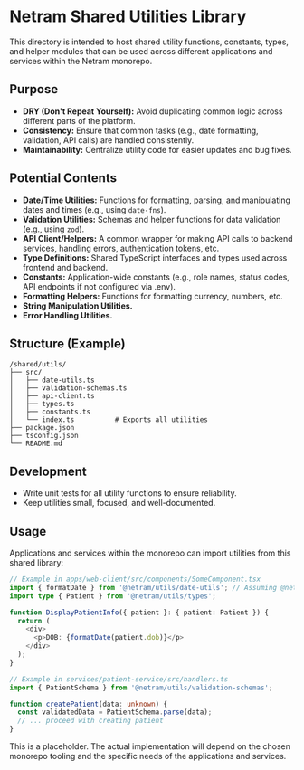 # Netram Shared Utilities Library

This directory is intended to host shared utility functions, constants, types, and helper modules that can be used across different applications and services within the Netram monorepo.

## Purpose

-   **DRY (Don't Repeat Yourself):** Avoid duplicating common logic across different parts of the platform.
-   **Consistency:** Ensure that common tasks (e.g., date formatting, validation, API calls) are handled consistently.
-   **Maintainability:** Centralize utility code for easier updates and bug fixes.

## Potential Contents

-   **Date/Time Utilities:** Functions for formatting, parsing, and manipulating dates and times (e.g., using `date-fns`).
-   **Validation Utilities:** Schemas and helper functions for data validation (e.g., using `zod`).
-   **API Client/Helpers:** A common wrapper for making API calls to backend services, handling errors, authentication tokens, etc.
-   **Type Definitions:** Shared TypeScript interfaces and types used across frontend and backend.
-   **Constants:** Application-wide constants (e.g., role names, status codes, API endpoints if not configured via .env).
-   **Formatting Helpers:** Functions for formatting currency, numbers, etc.
-   **String Manipulation Utilities.**
-   **Error Handling Utilities.**

## Structure (Example)

```
/shared/utils/
├── src/
│   ├── date-utils.ts
│   ├── validation-schemas.ts
│   ├── api-client.ts
│   ├── types.ts
│   ├── constants.ts
│   └── index.ts          # Exports all utilities
├── package.json
├── tsconfig.json
└── README.md
```

## Development

-   Write unit tests for all utility functions to ensure reliability.
-   Keep utilities small, focused, and well-documented.

## Usage

Applications and services within the monorepo can import utilities from this shared library:

```typescript
// Example in apps/web-client/src/components/SomeComponent.tsx
import { formatDate } from '@netram/utils/date-utils'; // Assuming @netram scope
import type { Patient } from '@netram/utils/types';

function DisplayPatientInfo({ patient }: { patient: Patient }) {
  return (
    <div>
      <p>DOB: {formatDate(patient.dob)}</p>
    </div>
  );
}

// Example in services/patient-service/src/handlers.ts
import { PatientSchema } from '@netram/utils/validation-schemas';

function createPatient(data: unknown) {
  const validatedData = PatientSchema.parse(data);
  // ... proceed with creating patient
}
```

This is a placeholder. The actual implementation will depend on the chosen monorepo tooling and the specific needs of the applications and services.
```